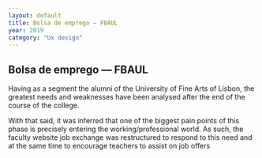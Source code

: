 ```yaml
---
layout: default
title: Bolsa de emprego — FBAUL
year: 2019
category: "Ux design"
---
```


<h2>Bolsa de emprego — FBAUL</h2>

<p>Having as a segment the alumni of the University of Fine Arts of Lisbon, the greatest needs and weaknesses have been analysed after the end of the course of the college.</p>
<p>With that said, it was inferred that one of the biggest pain points of this phase is precisely entering the working/professional world. As such, the faculty website job exchange was restructured to respond to this need and at the same time to encourage teachers to assist on job offers</p>